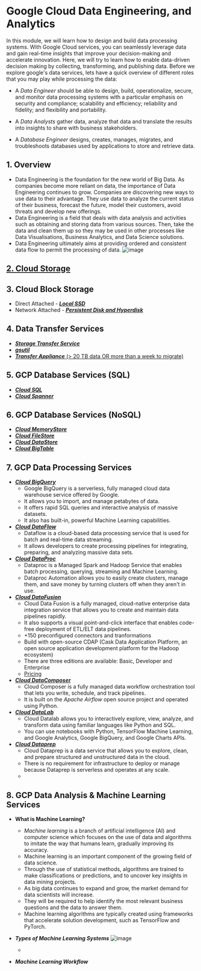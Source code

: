 # Google Cloud Data Engineering, and Analytics
In this module, we will learn how to design and build data processing systems. With Google Cloud services, you can seamlessly leverage data and gain real-time insights that improve your decision-making and accelerate innovation. 
Here, we will try to learn how to enable data-driven decision making by collecting, transforming, and publishing data. Before we explore google's data services, lets have a quick overview of different roles that you may play while processing the data:

- A *Data Engineer* should be able to design, build, operationalize, secure, and monitor data processing systems with a particular emphasis on security and compliance; scalability and efficiency; reliability and fidelity; and flexibility and portability.

- A *Data Analysts* gather data, analyze that data and translate the results into insights to share with business stakeholders.

- A *Database Engineer* designs, creates, manages, migrates, and troubleshoots databases used by applications to store and retrieve data.
## 1. Overview
   - Data Engineering is the foundation for the new world of Big Data. As companies become more reliant on data, the importance of Data Engineering continues to grow. Companies are discovering new ways to use data to their advantage. They use data to analyze the current status of their business, forecast the future, model their customers, avoid threats and develop new offerings. </br>
   - Data Engineering is a field that deals with data analysis and activities such as obtaining and storing data from various sources. Then, take the data and clean them up so they may be used in other processes like Data Visualisations, Business Analytics, and Data Science solutions. 
   - Data Engineering ultimately aims at providing ordered and consistent data flow to permit the processing of data.
   ![image](https://github.com/novatecstack/gcp-admin-masterclass/assets/121426292/7936cdee-bbbd-4d3f-86ad-376d237cd189)

## [2. Cloud Storage](https://cloud.google.com/storage)
## 3. Cloud Block Storage
   - Direct Attached - [<b>*Local SSD*</b>](https://cloud.google.com/compute/docs/disks/local-ssd)
   - Network Attached - [<b>*Persistent Disk and Hyperdisk*</b>](https://cloud.google.com/compute/docs/disks/persistent-disks)
## 4. Data Transfer Services
   - [<b>*Storage Transfer Service*</b>](https://cloud.google.com/storage-transfer-service)
   - [<b>*gsutil*</b>]()
   - [<b>*Transfer Appliance*</b> (> 20 TB data OR more than a week to migrate)](https://cloud.google.com/transfer-appliance/docs/4.0/overview)
## 5. GCP Database Services (SQL)
   - [<b>*Cloud SQL*</b>]()
   - [<b>*Cloud Spanner*</b>]()
## 6. GCP Database Services (NoSQL)
   - [<b>*Cloud MemoryStore*</b>]()
   - [<b>*Cloud FileStore*</b>]()
   - [<b>*Cloud DataStore*</b>]()
   - [<b>*Cloud BigTable*</b>]()
## 7. GCP Data Processing Services
   - [<b>*Cloud BigQuery*</b>](https://cloud.google.com/bigquery)
     - Google BigQuery is a serverless, fully managed cloud data warehouse service offered by Google. 
     - It allows you to import, and manage petabytes of data. 
     - It offers rapid SQL queries and interactive analysis of massive datasets. 
     - It also has built-in, powerful Machine Learning capabilities.
   - [<b>*Cloud DataFlow*</b>](https://cloud.google.com/dataflow)
     - Dataflow is a cloud-based data processing service that is used for batch and real-time data streaming. 
     - It allows developers to create processing pipelines for integrating, preparing, and analyzing massive data sets.
   - [<b>*Cloud DataProc*</b>](https://cloud.google.com/dataproc)
     - Dataproc is a Managed Spark and Hadoop Service that enables batch processing, querying, streaming and Machine Learning. 
     - Dataproc Automation allows you to easily create clusters, manage them, and save money by turning clusters off when they aren't in use. 
   - [<b>*Cloud DataFusion*</b>](https://cloud.google.com/data-fusion)
     - Cloud Data Fusion is a fully managed, cloud-native enterprise data integration service that allows you to create and maintain data pipelines rapidly. 
     - It also supports a visual point-and-click interface that enables code-free deployment of ETL/ELT data pipelines.
     - +150 preconfigured connectors and tranformations
     - Build with open-source CDAP (Cask Data Application Platform, an open source application development platform for the Hadoop ecosystem)
     - There are three editions are available: Basic, Developer and Enterprise
     - [Pricing](https://cloud.google.com/data-fusion/pricing)
   - [<b>*Cloud DataComposer*</b>](https://cloud.google.com/composer)
     - Cloud Composer is a fully managed data workflow orchestration tool that lets you write, schedule, and track pipelines. 
     - It is built on the *Apache Airflow* open source project and operated using Python. 
   - [<b>*Cloud DataLab*</b>](https://cloud.google.com/datalab/docs)
     - Cloud Datalab allows you to interactively explore, view, analyze, and transform data using familiar languages like Python and SQL. 
     - You can use notebooks with Python, TensorFlow Machine Learning, and Google Analytics, Google BigQuery, and Google Charts APIs.
   - [<b>*Cloud Dataprep*</b>](https://cloud.google.com/dataprep)
     - Cloud Dataprep is a data service that allows you to explore, clean, and prepare structured and unstructured data in the cloud. 
     - There is no requirement for infrastructure to deploy or manage because Dataprep is serverless and operates at any scale.
     -  
## 8. GCP Data Analysis & Machine Learning Services
   - <b>What is Machine Learning?</b>
     - *Machine learning* is a branch of artificial intelligence (AI) and computer science which focuses on the use of data and algorithms to imitate the way that humans learn, gradually improving its accuracy.
     - Machine learning is an important component of the growing field of data science. 
     - Through the use of statistical methods, algorithms are trained to make classifications or predictions, and to uncover key insights in data mining projects.
     - As big data continues to expand and grow, the market demand for data scientists will increase. 
     - They will be required to help identify the most relevant business questions and the data to answer them.
     - Machine learning algorithms are typically created using frameworks that accelerate solution development, such as TensorFlow and PyTorch.

   - <b>*Types of Machine Learning Systems*</b>
   ![image](https://github.com/novatecstack/gcp-admin-masterclass/assets/121426292/002d4951-4b5a-41f7-9ebb-b9acf8cc6c8a)

 
     - 
   - <b>*Machine Learning Workflow*</b>
   
   
